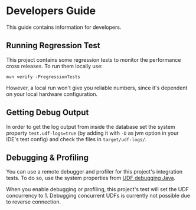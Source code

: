 # Developers Guide

This guide contains information for developers.

## Running Regression Test

This project contains some regression tests to monitor the performance cross releases. To run them locally use:

```shell
mvn verify -PregressionTests
```

However, a local run won't give you reliable numbers, since it's dependent on your local hardware configuration.

## Getting Debug Output

In order to get the log output from inside the database set the system property `test.udf-logs=true` (by adding it with `-D` as jvm option in your IDE's test config) and check the files in `target/udf-logs/`.

## Debugging & Profiling

You can use a remote debugger and profiler for this project's integration tests. To do so, use the system properties from [UDF debugging Java](https://github.com/exasol/udf-debugging-java/).

When you enable debugging or profiling, this project's test will set the UDF concurrency to 1. Debugging concurrent UDFs is currently not possible due to reverse connection.